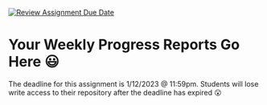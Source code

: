 [![Review Assignment Due Date](https://classroom.github.com/assets/deadline-readme-button-24ddc0f5d75046c5622901739e7c5dd533143b0c8e959d652212380cedb1ea36.svg)](https://classroom.github.com/a/i_Ea0LCS)
# Your Weekly Progress Reports Go Here :smiley:

The deadline for this assignment is 1/12/2023 @ 11:59pm. Students will lose write access to their repository after the deadline has expired :open_mouth:
